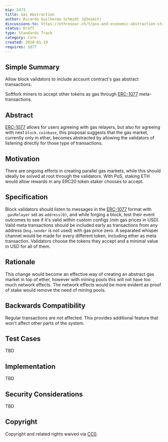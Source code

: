 ```yaml
---
eip: 2473
title: Gas Abstraction
author: Ricardo Guilherme Schmidt (@3esmit)
discussions-to: https://ethresear.ch/t/pos-and-economic-abstraction-stakers-would-be-able-to-accept-gas-price-in-any-erc20-token/721
status: Draft
type: Standards Track 
category: Core
created: 2020-01-19
requires: 1077
---
```


## Simple Summary

Allow block validators to include account contract's gas abstract transactions. 

Softfork miners to accept other tokens as gas through [ERC-1077] meta-transactions. 

## Abstract

[ERC-1077] allows for users agreeing with gas relayers, but also for agreeing with next `block.coinbase`, this proposal suggests that the gas market, currently only in ether, becomes abstracted by allowing the validators of listening directly for those type of transactions.

## Motivation

There are ongoing efforts in creating parallel gas markets, while this should ideally be solved at root through the validators. With PoS, staking ETH would allow rewards in any ERC20 token staker chooses to accept.

## Specification

Block validators should listen to messages in the [ERC-1077] format with `_gasRelayer` set as `address(0)`, and while forging a block, test their event outcomes to see if it's valid within custom configs (min gas prices in USD).
Valid meta transactions should be included early as transactions from any address (`msg.sender` is not used) with gas price zero.
A separated whisper channel would be made for every different token, including ether as meta transaction. 
Validators choose the tokens they accept and a minimal value in USD for all of them. 

## Rationale

This change would become an effective way of creating an abstract gas market in top of ether, however with mining pools this will not have too much network effects. The network effects would be more evident as proof of stake would remove the need of mining pools. 

## Backwards Compatibility

Regular transactions are not affected. This provides additional feature that won't affect other parts of the system.

## Test Cases

TBD 

## Implementation

TBD

## Security Considerations

TBD

## Copyright

Copyright and related rights waived via [CC0](https://creativecommons.org/publicdomain/zero/1.0/).

[ERC-1077]: https://eips.ethereum.org/EIPS/eip-1077